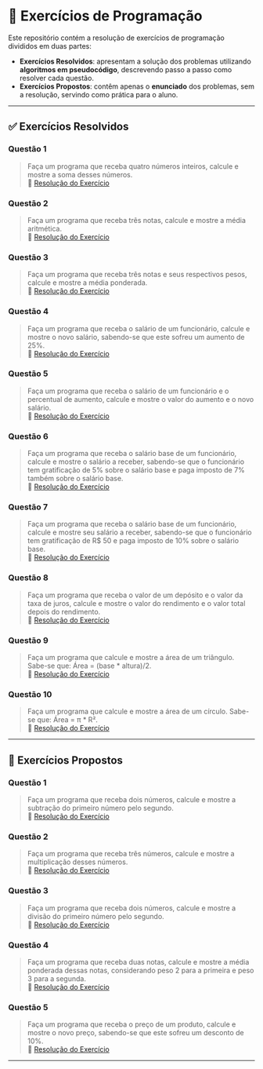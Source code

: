 # 📘 Exercícios de Programação

Este repositório contém a resolução de exercícios de programação divididos em duas partes:  

- **Exercícios Resolvidos**: apresentam a solução dos problemas utilizando **algoritmos em pseudocódigo**, descrevendo passo a passo como resolver cada questão.  
- **Exercícios Propostos**: contêm apenas o **enunciado** dos problemas, sem a resolução, servindo como prática para o aluno.  

---

## ✅ Exercícios Resolvidos

### Questão 1
> Faça um programa que receba quatro números inteiros, calcule e mostre a soma desses números.  
🔗 [Resolução do Exercício](https://github.com/SatiroDev/POO-2025.2-TIP4/blob/main/Lista-01/Exercicios-Resolvidos/Q01/src/br/edu/principal/Principal.java)

### Questão 2
> Faça um programa que receba três notas, calcule e mostre a média aritmética.  
🔗 [Resolução do Exercício](https://github.com/SatiroDev/POO-2025.2-TIP4/blob/main/Lista-01/Exercicios-Resolvidos/Q02/src/br/edu/principal/Principal.java)

### Questão 3
> Faça um programa que receba três notas e seus respectivos pesos, calcule e mostre a média ponderada.  
🔗 [Resolução do Exercício](https://github.com/SatiroDev/POO-2025.2-TIP4/blob/main/Lista-01/Exercicios-Resolvidos/Q03/src/br/edu/principal/Principal.java)

### Questão 4
> Faça um programa que receba o salário de um funcionário, calcule e mostre o novo salário, sabendo-se que este sofreu um aumento de 25%.  
🔗 [Resolução do Exercício](https://github.com/SatiroDev/POO-2025.2-TIP4/blob/main/Lista-01/Exercicios-Resolvidos/Q04/src/br/edu/principal/Principal.java)

### Questão 5
> Faça um programa que receba o salário de um funcionário e o percentual de aumento, calcule e mostre o valor do aumento e o novo salário.  
🔗 [Resolução do Exercício](https://github.com/SatiroDev/POO-2025.2-TIP4/blob/main/Lista-01/Exercicios-Resolvidos/Q05/src/br/edu/principal/Principal.java)

### Questão 6
> Faça um programa que receba o salário base de um funcionário, calcule e mostre o salário a receber, sabendo-se que o funcionário tem gratificação de 5% sobre o salário base e paga imposto de 7% também sobre o salário base.  
🔗 [Resolução do Exercício](https://github.com/SatiroDev/POO-2025.2-TIP4/blob/main/Lista-01/Exercicios-Resolvidos/Q06/src/br/edu/principal/Principal.java)

### Questão 7
> Faça um programa que receba o salário base de um funcionário, calcule e mostre seu salário a receber, sabendo-se que o funcionário tem gratificação de R$ 50 e paga imposto de 10% sobre o salário base.  
🔗 [Resolução do Exercício](https://github.com/SatiroDev/POO-2025.2-TIP4/blob/main/Lista-01/Exercicios-Resolvidos/Q07/src/br/edu/principal/Principal.java)

### Questão 8
> Faça um programa que receba o valor de um depósito e o valor da taxa de juros, calcule e mostre o valor do rendimento e o valor total depois do rendimento.  
🔗 [Resolução do Exercício](https://github.com/SatiroDev/POO-2025.2-TIP4/blob/main/Lista-01/Exercicios-Resolvidos/Q08/src/br/edu/principal/Principal.java)

### Questão 9
> Faça um programa que calcule e mostre a área de um triângulo. Sabe-se que: Área = (base * altura)/2.  
🔗 [Resolução do Exercício](https://github.com/SatiroDev/POO-2025.2-TIP4/blob/main/Lista-01/Exercicios-Resolvidos/Q09/src/br/edu/principal/Principal.java)

### Questão 10
> Faça um programa que calcule e mostre a área de um círculo. Sabe-se que: Área = π * R².  
🔗 [Resolução do Exercício](https://github.com/SatiroDev/POO-2025.2-TIP4/blob/main/Lista-01/Exercicios-Resolvidos/Q10/src/br/edu/principal/Principal.java)

---

## 📌 Exercícios Propostos

### Questão 1
> Faça um programa que receba dois números, calcule e mostre a subtração do primeiro número pelo segundo.  
🔗 [Resolução do Exercício](https://github.com/SatiroDev/POO-2025.2-TIP4/blob/main/Lista-01/Exercicios-Propostos/Q01/src/br/edu/principal/Principal.java)

### Questão 2
> Faça um programa que receba três números, calcule e mostre a multiplicação desses números.  
🔗 [Resolução do Exercício](https://github.com/SatiroDev/POO-2025.2-TIP4/blob/main/Lista-01/Exercicios-Propostos/Q02/src/br/edu/principal/Principal.java)

### Questão 3
> Faça um programa que receba dois números, calcule e mostre a divisão do primeiro número pelo segundo.  
🔗 [Resolução do Exercício](https://github.com/SatiroDev/POO-2025.2-TIP4/blob/main/Lista-01/Exercicios-Propostos/Q03/src/br/edu/principal/Principal.java)

### Questão 4
> Faça um programa que receba duas notas, calcule e mostre a média ponderada dessas notas, considerando peso 2 para a primeira e peso 3 para a segunda.  
🔗 [Resolução do Exercício](https://github.com/SatiroDev/POO-2025.2-TIP4/blob/main/Lista-01/Exercicios-Propostos/Q04/src/br/edu/principal/Principal.java)

### Questão 5
> Faça um programa que receba o preço de um produto, calcule e mostre o novo preço, sabendo-se que este sofreu um desconto de 10%.  
🔗 [Resolução do Exercício](https://github.com/SatiroDev/POO-2025.2-TIP4/blob/main/Lista-01/Exercicios-Propostos/Q05/src/br/edu/principal/Principal.java)

---


